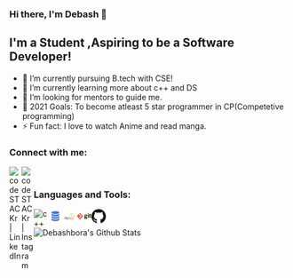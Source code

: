 ### Hi there, I'm Debash 👋

## I'm a Student ,Aspiring to be a Software Developer!
- 🔭 I’m currently pursuing B.tech with CSE!
- 🌱 I’m currently learning more about c++ and DS 
- 👯 I’m looking for mentors to guide me.
- 🥅 2021 Goals: To become atleast 5 star programmer in CP(Competetive programming)
- ⚡ Fun fact: I love to watch Anime and read manga.

### Connect with me:
[<img align="left" alt="codeSTACKr | LinkedIn" width="22px" src="https://cdn.jsdelivr.net/npm/simple-icons@v3/icons/linkedin.svg" />][linkedin]
[<img align="left" alt="codeSTACKr | Instagram" width="22px" src="https://cdn.jsdelivr.net/npm/simple-icons@v3/icons/instagram.svg" />][instagram]

<br />

### Languages and Tools:
<img align="left" alt="c++" width="26px" src="https://upload.wikimedia.org/wikipedia/commons/thumb/1/18/ISO_C%2B%2B_Logo.svg/306px-ISO_C%2B%2B_Logo.svg.png" />
<img align="left" alt="SQL" width="26px" src="https://raw.githubusercontent.com/github/explore/80688e429a7d4ef2fca1e82350fe8e3517d3494d/topics/sql/sql.png" />
<img align="left" alt="MySQL" width="26px" src="https://raw.githubusercontent.com/github/explore/80688e429a7d4ef2fca1e82350fe8e3517d3494d/topics/mysql/mysql.png" />
<img align="left" alt="Git" width="26px" src="https://raw.githubusercontent.com/github/explore/80688e429a7d4ef2fca1e82350fe8e3517d3494d/topics/git/git.png" />
<img align="left" alt="GitHub" width="26px" src="https://raw.githubusercontent.com/github/explore/78df643247d429f6cc873026c0622819ad797942/topics/github/github.png" />


<br />
<br />
<img align="left" alt="Debashbora's Github Stats" src="https://github-readme-stats.vercel.app/api?username=Debashbora&show_icons=true&hide_border=true" />

[instagram]: https://www.instagram.com/debashbora/
[linkedin]: https://www.linkedin.com/in/debash-bora-10533b195/
